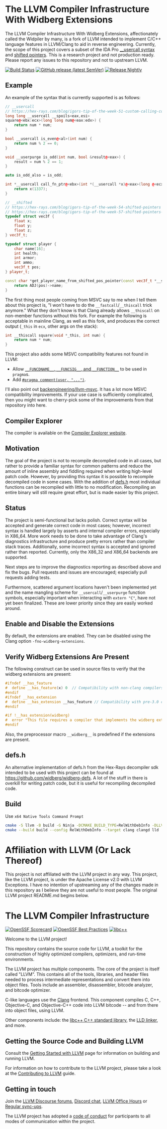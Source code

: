 # The LLVM Compiler Infrastructure With Widberg Extensions

The LLVM Compiler Infrastructure With Widberg Extensions, affectionately called
the Widpiler by many, is a fork of LLVM intended to implement C/C++ language features in
LLVM/Clang to aid in reverse engineering. Currently, the scope of this project
covers a subset of the IDA Pro [__usercall syntax](https://github.com/widberg/llvm-project-widberg-extensions/wiki/User‐Defined-Calling-Conventions)
and [shifted pointers](https://github.com/widberg/llvm-project-widberg-extensions/wiki/Shifted-Pointers).
This is a research project and not production ready. Please report any issues to
this repository and not to upstream LLVM.

[![Build Status](https://github.com/widberg/llvm-project-widberg-extensions/actions/workflows/widberg-build.yml/badge.svg?branch=main)](https://github.com/widberg/llvm-project-widberg-extensions/actions/workflows/widberg-build.yml)
[![GitHub release (latest SemVer)](https://img.shields.io/github/v/release/widberg/llvm-project-widberg-extensions)](https://github.com/widberg/llvm-project-widberg-extensions/releases)
[![Release Nightly](https://img.shields.io/badge/release-nightly-5e025f?labelColor=301934)](https://nightly.link/widberg/llvm-project-widberg-extensions/workflows/widberg-build/main)

## Example

An example of the syntax that is currently supported is as follows:

```cpp
// __usercall
// https://hex-rays.com/blog/igors-tip-of-the-week-51-custom-calling-conventions
long long __usercall __spoils<eax,esi>
square@<ebx:ecx>(long long num@<eax:edx>) {
    return num * num;
}

bool __usercall is_even@<al>(int num) {
    return num % 2 == 0;
}

void __userpurge is_odd(int num, bool &result@<eax>) {
    result = num % 2 == 1;
}

auto is_odd_also = is_odd;

int *__usercall call_fn_ptr@<ebx>(int *(__usercall *x)@<eax>(long @<ecx>)@<edx>) {
    return x(1337);
}

// __shifted
// https://hex-rays.com/blog/igors-tip-of-the-week-54-shifted-pointers
// https://hex-rays.com/blog/igors-tip-of-the-week-57-shifted-pointers-2
typedef struct vec3f {
    float x;
    float y;
    float z;
} vec3f_t;

typedef struct player {
    char name[16];
    int health;
    int armor;
    int ammo;
    vec3f_t pos;
} player_t;

const char *get_player_name_from_shifted_pos_pointer(const vec3f_t *__shifted(player_t, 0x1C) pos) {
    return ADJ(pos)->name;
}
```

The first thing most people coming from MSVC say to me when I tell them
about this project is, "I won't have to do the `__fastcall`/`__thiscall` trick
anymore." What they don't know is that Clang already allows `__thiscall` on
non-member functions without this fork. For example the following is
acceptable in mainline Clang, as well as this fork, and produces the correct
output (`_this` in `ecx`, other args on the stack):

```cpp
int __thiscall square(void *_this, int num) {
    return num * num;
}
```

This project also adds some MSVC compatibility features not found in LLVM:
* Allow [`__FUNCDNAME__`, `__FUNCSIG__`, and `__FUNCTION__`](https://learn.microsoft.com/en-us/cpp/preprocessor/predefined-macros?view=msvc-170) to be used in `pragma`s.
* Add [`#pragma comment(user, "...")`](https://learn.microsoft.com/en-us/cpp/preprocessor/comment-c-cpp?view=msvc-170).

I'll also point out [backengineering/llvm-msvc](https://github.com/backengineering/llvm-msvc). It has a lot more MSVC compatibility improvements. If your use case is sufficiently complicated, then you might want to cherry-pick some of the improvements from that repository into here.

## Compiler Explorer

The compiler is available on the [Compiler Explorer website](https://godbolt.org/z/9TdsYGqG9).

## Motivation

The goal of the project is not to recompile decomplied code in all cases, but rather to provide a familiar syntax for common patterns and reduce the amount of inline assembly and fiddling required when writing high-level patch code. However, by providing this syntax it is possible to recompile decompiled code in some cases. With the addition of [defs.h](#defsh) most individual functions can be recompiled with little to no modification. Recompiling an entire binary will still require great effort, but is made easier by this project.

## Status

The project is semi-functional but lacks polish. Correct syntax will be accepted
and generate correct code in most cases; however, incorrect syntax is handled
largely by asserts and internal compiler errors, especially in X86_64. More work
needs to be done to take advantage of Clang's diagnostics infrastructure and
produce pretty errors rather than compiler stack traces. Additionally, some
incorrect syntax is accepted and ignored rather than reported. Currently, only
the X86_32 and X86_64 backends are supported.

Next steps are to improve the diagnostics reporting as described above and fix
the bugs. Pull requests and issues are encouraged; especially pull requests
adding tests.

Furthermore, scattered argument locations haven't been implemented yet and the
name mangling scheme for `__usercall`/`__userpurge` function symbols,
especially important when interacting with `extern "C"`, have not yet been
finalized. These are lower priority since they are easily worked around.

## Enable and Disable the Extensions

By default, the extensions are enabled. They can be disabled using the
Clang option `-fno-widberg-extensions`.

## Verify Widberg Extensions Are Present

The following construct can be used in source files to verify that the
widberg extensions are present:

```cpp
#ifndef __has_feature
#  define __has_feature(x) 0  // Compatibility with non-clang compilers.
#endif
#ifndef __has_extension
#  define __has_extension __has_feature // Compatibility with pre-3.0 compilers.
#endif

#if !__has_extension(widberg)
#  error "This file requires a compiler that implements the widberg extensions."
#endif
```

Also, the preprocessor macro `__widberg__` is predefined if the extensions are present.

## defs.h

An alternative implementation of defs.h from the Hex-Rays decompiler sdk intended to be used with this project can be found at https://github.com/widberg/widberg-defs. A lot of the stuff in there is overkill for writing patch code, but it is useful for recompiling decompiled code.

## Build

Use `x64 Native Tools Command Prompt`

```sh
cmake -S llvm -B build -G Ninja -DCMAKE_BUILD_TYPE=RelWithDebInfo -DLLVM_ENABLE_PROJECTS="clang;clang-tools-extra;lld" -DLLVM_ENABLE_ASSERTIONS=ON -DLLVM_TARGETS_TO_BUILD="X86" -DCMAKE_EXPORT_COMPILE_COMMANDS=ON
cmake --build build --config RelWithDebInfo --target clang clangd lld
```

# Affiliation with LLVM (Or Lack Thereof)

This project is not affiliated with the LLVM project in any way.
This project, like the LLVM project, is under the Apache License
v2.0 with LLVM Exceptions. I have no intention of upstreaming any
of the changes made in this repository as I believe they are not
useful to most people. The original LLVM project README.md begins
below.

# The LLVM Compiler Infrastructure

[![OpenSSF Scorecard](https://api.securityscorecards.dev/projects/github.com/llvm/llvm-project/badge)](https://securityscorecards.dev/viewer/?uri=github.com/llvm/llvm-project)
[![OpenSSF Best Practices](https://www.bestpractices.dev/projects/8273/badge)](https://www.bestpractices.dev/projects/8273)
[![libc++](https://github.com/llvm/llvm-project/actions/workflows/libcxx-build-and-test.yaml/badge.svg?branch=main&event=schedule)](https://github.com/llvm/llvm-project/actions/workflows/libcxx-build-and-test.yaml?query=event%3Aschedule)

Welcome to the LLVM project!

This repository contains the source code for LLVM, a toolkit for the
construction of highly optimized compilers, optimizers, and run-time
environments.

The LLVM project has multiple components. The core of the project is
itself called "LLVM". This contains all of the tools, libraries, and header
files needed to process intermediate representations and convert them into
object files. Tools include an assembler, disassembler, bitcode analyzer, and
bitcode optimizer.

C-like languages use the [Clang](https://clang.llvm.org/) frontend. This
component compiles C, C++, Objective-C, and Objective-C++ code into LLVM bitcode
-- and from there into object files, using LLVM.

Other components include:
the [libc++ C++ standard library](https://libcxx.llvm.org),
the [LLD linker](https://lld.llvm.org), and more.

## Getting the Source Code and Building LLVM

Consult the
[Getting Started with LLVM](https://llvm.org/docs/GettingStarted.html#getting-the-source-code-and-building-llvm)
page for information on building and running LLVM.

For information on how to contribute to the LLVM project, please take a look at
the [Contributing to LLVM](https://llvm.org/docs/Contributing.html) guide.

## Getting in touch

Join the [LLVM Discourse forums](https://discourse.llvm.org/), [Discord
chat](https://discord.gg/xS7Z362),
[LLVM Office Hours](https://llvm.org/docs/GettingInvolved.html#office-hours) or
[Regular sync-ups](https://llvm.org/docs/GettingInvolved.html#online-sync-ups).

The LLVM project has adopted a [code of conduct](https://llvm.org/docs/CodeOfConduct.html) for
participants to all modes of communication within the project.
